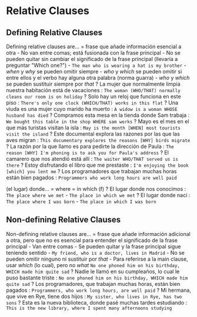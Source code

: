 # Relative Clauses

## Defining Relative Clauses

Defining relative clauses are...
    = frase que añade información esencial a otra
    - No van entre comas; está fusionada con la frase principal
    - No se pueden quitar sin cambiar el significado de la frase principal (llevaría a preguntar "Which one?")
    - `The man who is wearing a hat is my brother`
    - _when_ y _why_ se pueden omitir siempre
    - _who_ y _which_ se pueden omitir si entre ellos y el verbo hay alguna otra palabra (norma guarra)
    - _who_ y _which_ se pueden sustituir siempre por _that_
    ? La mujer que normalmente limpia nuestra habitación está de vacaciones : `The woman (WHO/THAT) normally cleans our room is on holiday`
    ? Solo hay un reloj que funciona en este piso : `There's only one clock (WHICH/THAT) works in this flat`
    ? Una viuda es una mujer cuyo marido ha muerto : `A widow is a woman WHOSE husband has died`
    ? Compramos esta mesa en la tienda donde Sam trabaja : `We bought this table in the shop WHERE sam works`
    ? Mayo es el mes en el que más turistas visitan la isla : `May is the month [WHEN] most tourists visit the island`
    ? Este documental explora las razones por las que las aves migran : `This documentary explores the reasons [WHY] birds migrate`
    ? La razón por la que llamo es para pedirte la dirección de Paula : `The reason [WHY] I'm phoning is to ask you for Paula's address`
    ? El camarero que nos atendió está allí : `The waiter WHO/THAT served us is there`
    ? Estoy disfrutando el libro que me prestaste : `I'm enjoying the book [which] you lent me`
    ? Los programadores que trabajan muchas horas están bien pagados : `Programmers who work long hours are well paid`

(el lugar) donde...
    = where
    = in which (f)
    ? El lugar donde nos conocimos : `The place where we met` - `The place in which we met`
    ? El lugar donde nací : `The place where I was born` - `The place in which I was born`


## Non-defining Relative Clauses

Non-defining relative clauses are...
    = frase que añade información adicional a otra, pero que no es esencial para entender el significado de la frase principal
    - Van entre comas
    - Se pueden quitar y la frase principal sigue teniendo sentido
    - `My friend, who is a doctor, lives in Madrid`
    - No se pueden omitir ninguno ni sustituir por _that_
    - Para referirse a la main clause, usar _which_ (lo cual), pero no _what_ `No one phoned him on his birthday, WHICH made him quite sad`
    ? Nadie le llamó en su cumpleaños, lo cual le puso bastante triste : `No one phoned him on his birthday, WHICH made him quite sad`
    ? Los programadores, que trabajan muchas horas, están bien pagados : `Programmers, who work long hours, are well paid`
    ? Mi hermana, que vive en Rye, tiene dos hijos : `My sister, who lives in Rye, has two sons`
    ? Esta es la nueva biblioteca, donde pasé muchas tardes estudiando : `This is the new library, where I spent many afternoons studying`
